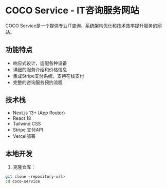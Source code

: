 # COCO Service - IT咨询服务网站

COCO Service是一个提供专业IT咨询、系统架构优化和技术效率提升服务的网站。

## 功能特点

- 响应式设计，适配各种设备
- 详细的服务介绍和价格信息
- 集成Stripe支付系统，支持在线支付
- 完整的咨询服务预约流程

## 技术栈

- Next.js 13+ (App Router)
- React 18
- Tailwind CSS
- Stripe 支付API
- Vercel部署

## 本地开发

1. 克隆仓库：
```bash
git clone <repository-url>
cd coco-service